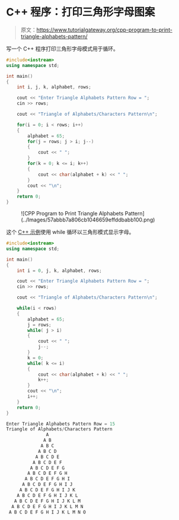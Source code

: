 # C++ 程序：打印三角形字母图案

> 原文：<https://www.tutorialgateway.org/cpp-program-to-print-triangle-alphabets-pattern/>

写一个 C++ 程序打印三角形字母模式用于循环。

```cpp
#include<iostream>
using namespace std;

int main()
{
	int i, j, k, alphabet, rows;

    cout << "Enter Triangle Alphabets Pattern Row = ";
    cin >> rows;

    cout << "Triangle of Alphabets/Characters Pattern\n"; 

    for(i = 0; i < rows; i++)
    {
        alphabet = 65;
        for(j = rows; j > i; j--)
        {
            cout << " ";
        }
    	for(k = 0; k <= i; k++)
		{
            cout << char(alphabet + k) << " ";
        }
        cout << "\n";
    }		
 	return 0;
}
```

<figure class="wp-block-image size-large">![CPP Program to Print Triangle Alphabets Pattern](../Images/57abbb7a806cb1046659effddbabb100.png)</figure>

这个 [C++ 示例](https://www.tutorialgateway.org/cpp-programs/)使用 while 循环以三角形模式显示字母。

```cpp
#include<iostream>
using namespace std;

int main()
{
	int i = 0, j, k, alphabet, rows;

    cout << "Enter Triangle Alphabets Pattern Row = ";
    cin >> rows;

    cout << "Triangle of Alphabets/Characters Pattern\n"; 

    while(i < rows)
    {
        alphabet = 65;
        j = rows;
        while( j > i)
        {
            cout << " ";
            j--;
        }
        k = 0;
    	while( k <= i)
		{
            cout << char(alphabet + k) << " ";
            k++;
        }
        cout << "\n";
        i++;
    }		
 	return 0;
}
```

```cpp
Enter Triangle Alphabets Pattern Row = 15
Triangle of Alphabets/Characters Pattern
               A 
              A B 
             A B C 
            A B C D 
           A B C D E 
          A B C D E F 
         A B C D E F G 
        A B C D E F G H 
       A B C D E F G H I 
      A B C D E F G H I J 
     A B C D E F G H I J K 
    A B C D E F G H I J K L 
   A B C D E F G H I J K L M 
  A B C D E F G H I J K L M N 
 A B C D E F G H I J K L M N O
```